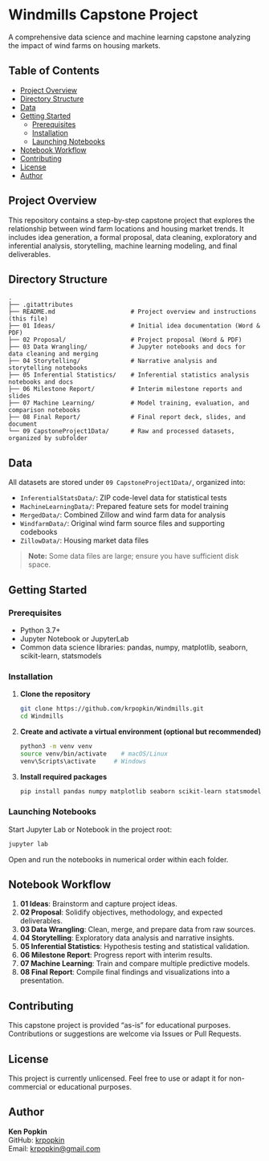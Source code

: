 # Windmills Capstone Project

A comprehensive data science and machine learning capstone analyzing the impact of wind farms on housing markets.

## Table of Contents

- [Project Overview](#project-overview)  
- [Directory Structure](#directory-structure)  
- [Data](#data)  
- [Getting Started](#getting-started)  
  - [Prerequisites](#prerequisites)  
  - [Installation](#installation)  
  - [Launching Notebooks](#launching-notebooks)  
- [Notebook Workflow](#notebook-workflow)  
- [Contributing](#contributing)  
- [License](#license)  
- [Author](#author)  

## Project Overview

This repository contains a step-by-step capstone project that explores the relationship between wind farm locations and housing market trends. It includes idea generation, a formal proposal, data cleaning, exploratory and inferential analysis, storytelling, machine learning modeling, and final deliverables.

## Directory Structure

```
.
├── .gitattributes
├── README.md                     # Project overview and instructions (this file)
├── 01 Ideas/                     # Initial idea documentation (Word & PDF)
├── 02 Proposal/                  # Project proposal (Word & PDF)
├── 03 Data Wrangling/            # Jupyter notebooks and docs for data cleaning and merging
├── 04 Storytelling/              # Narrative analysis and storytelling notebooks
├── 05 Inferential Statistics/    # Inferential statistics analysis notebooks and docs
├── 06 Milestone Report/          # Interim milestone reports and slides
├── 07 Machine Learning/          # Model training, evaluation, and comparison notebooks
├── 08 Final Report/              # Final report deck, slides, and document
└── 09 CapstoneProject1Data/      # Raw and processed datasets, organized by subfolder
```

## Data

All datasets are stored under `09 CapstoneProject1Data/`, organized into:

- `InferentialStatsData/`: ZIP code-level data for statistical tests  
- `MachineLearningData/`: Prepared feature sets for model training  
- `MergedData/`: Combined Zillow and wind farm data for analysis  
- `WindfarmData/`: Original wind farm source files and supporting codebooks  
- `ZillowData/`: Housing market data files  

> **Note:** Some data files are large; ensure you have sufficient disk space.

## Getting Started

### Prerequisites

- Python 3.7+  
- Jupyter Notebook or JupyterLab  
- Common data science libraries: pandas, numpy, matplotlib, seaborn, scikit-learn, statsmodels  

### Installation

1. **Clone the repository**  
   ```bash
   git clone https://github.com/krpopkin/Windmills.git
   cd Windmills
   ```

2. **Create and activate a virtual environment (optional but recommended)**  
   ```bash
   python3 -m venv venv
   source venv/bin/activate    # macOS/Linux
   venv\Scripts\activate     # Windows
   ```

3. **Install required packages**  
   ```bash
   pip install pandas numpy matplotlib seaborn scikit-learn statsmodels jupyterlab
   ```

### Launching Notebooks

Start Jupyter Lab or Notebook in the project root:

```bash
jupyter lab
```

Open and run the notebooks in numerical order within each folder.

## Notebook Workflow

1. **01 Ideas**: Brainstorm and capture project ideas.  
2. **02 Proposal**: Solidify objectives, methodology, and expected deliverables.  
3. **03 Data Wrangling**: Clean, merge, and prepare data from raw sources.  
4. **04 Storytelling**: Exploratory data analysis and narrative insights.  
5. **05 Inferential Statistics**: Hypothesis testing and statistical validation.  
6. **06 Milestone Report**: Progress report with interim results.  
7. **07 Machine Learning**: Train and compare multiple predictive models.  
8. **08 Final Report**: Compile final findings and visualizations into a presentation.

## Contributing

This capstone project is provided “as-is” for educational purposes. Contributions or suggestions are welcome via Issues or Pull Requests.

## License

This project is currently unlicensed. Feel free to use or adapt it for non-commercial or educational purposes.

## Author

**Ken Popkin**  
GitHub: [krpopkin](https://github.com/krpopkin)  
Email: krpopkin@gmail.com


